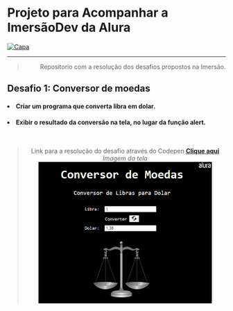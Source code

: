 <h1> Projeto para Acompanhar a ImersãoDev da Alura  </h1>
<a href='https://imersao.dev/'><img src="https://pbs.twimg.com/media/Ew2IY6LWgAQceX4.jpg" alt="Capa" width="100%" height='320px'/> </a><hr>
<blockquote align=right>  Repositorio com a resolução dos desafios propostos na Imersão. </blockquote> 
<h2> Desafio 1: Conversor de moedas <br>
<h4><li> Criar um programa que converta libra em dolar.</li></blockquote></h4>
<h4><li> Exibir o resultado da conversão na tela, no lugar da função alert.</li></blockquote></h4>
<br>
<blockquote align=center>Link para a resolução do desafio através do Codepen   <b>            
<a href='https://codepen.io/zThanael/pen/WNRNvzL'> Clique aqui </a></b> <br>
<i> Imagem da tela <i> <br>  <img src="TelaDesafio1.png" alt="Tela do exercicio" width="400px"/><blockquote>


